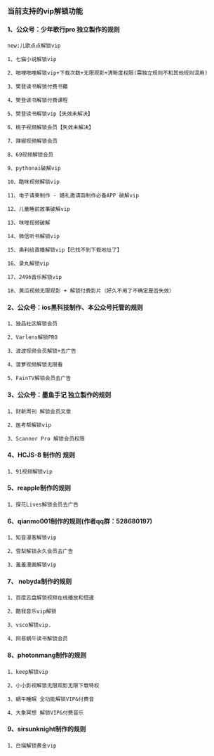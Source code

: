 ### 当前支持的vip解锁功能

#### 1、公众号：少年歌行pro 独立製作的规则
```
new:儿歌点点解锁vip

1、七猫小说解锁vip

2、啪哩啪哩解锁vip+下载次数+无限观影+清晰度权限(需独立规则不和其他规则混用)

3、樊登读书解锁付费书籍

4、樊登读书解锁付费课程

5、樊登读书解锁vip【失效未解决】

6、桃子视频解锁会员【失效未解决】

7、辣椒视频解锁会员

8、69视频解锁会员

9、pythonai破解vip

10、酷咪视频解锁vip

11、电子请柬制作 - 婚礼邀请函制作必备APP 破解vip

12、儿童睡前故事破解vip

13、咪哩视频破解

14、微信听书解锁vip

15、奥利给直播解锁vip【已找不到下载地址了】

16、录丸解锁vip

17、2496音乐解锁vip

18、黄瓜视频无限观影 + 解锁付费影片（好久不用了不确定是否失效）
```
#### 2、公众号：ios黑科技制作、本公众号托管的规则
```
1、独品社区解锁会员

2、Varlens解锁PRO

3、波波视频会员解锁+去广告

4、菠萝视频解锁无限看

5、FainTV解锁会员去广告
```
#### 3、公众号：墨鱼手记 独立製作的规则
```
1、财新周刊 解锁会员文章

2、医考帮解锁vip

3、Scanner Pro 解锁会员权限
```
#### 4、HCJS-8 制作的 规则
```
1、91视频解锁vip
```
#### 5、reapple制作的规则
```
1、探花Lives解锁会员去广告
```
#### 6、qianmo001制作的规则(作者qq群：528680197)
```
1、知音漫客解锁vip

2、雪梨解锁永久会员去广告

3、羞羞漫画解锁vip
```
#### 7、 nobyda制作的规则
```
1、百度云盘解锁视频在线播放和倍速

2、酷我音乐vip解锁

3、vsco解锁vip.

4、网易蜗牛读书解锁会员
```
#### 8、photonmang制作的规则
```
1、keep解锁vip

2、小小影视解锁无限观影无限下载特权

3、蜗牛睡眠 全功能解锁VIP&付费音

4、大象冥想 解锁VIP&付费音乐
```
#### 9、sirsunknight制作的规则
```
1、白描解锁黄金vip
```

